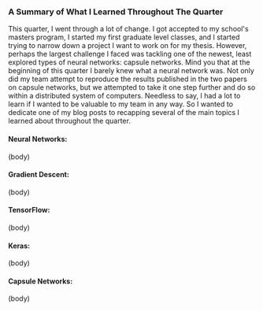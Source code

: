 ### A Summary of What I Learned Throughout The Quarter
This quarter, I went through a lot of change. I got accepted to my school's masters program, I started my first graduate level classes, and I started trying to narrow down a project I want to work on for my thesis. However, perhaps the largest challenge I faced was tackling one of the newest, least explored types of neural networks: capsule networks. Mind you that at the beginning of this quarter I barely knew what a neural network was. Not only did my team attempt to reproduce the results published in the two papers on capsule networks, but we attempted to take it one step further and do so within a distributed system of computers. Needless to say, I had a lot to learn if I wanted to be valuable to my team in any way. So I wanted to dedicate one of my blog posts to recapping several of the main topics I learned about throughout the quarter.

#### Neural Networks:
(body)

#### Gradient Descent:
(body)

#### TensorFlow:
(body)

#### Keras:
(body)

#### Capsule Networks:
(body)
